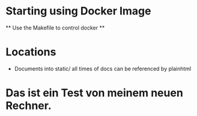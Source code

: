 # Starting using Docker Image

** Use the Makefile to control docker **

# Locations

* Documents into static/ all times of docs can be referenced by plainhtml



# Das ist ein Test von meinem neuen Rechner.